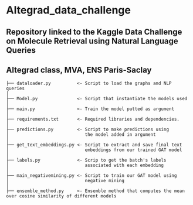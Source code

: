 # Altegrad_data_challenge

## Repository linked to the Kaggle Data Challenge on Molecule Retrieval using Natural Language Queries 
## Altegrad class, MVA, ENS Paris-Saclay

```
├── dataloader.py          <- Script to load the graphs and NLP queries
│
├── Model.py               <- Script that instantiate the models used
│
├── main.py                <- Train the model putted as argument
│     
├── requirements.txt       <- Required libraries and dependencies. 
│
├── predictions.py         <- Script to make predictions using
│                             the model added in argument
│
├── get_text_embeddings.py <- Script to extract and save final text 
│                             embeddings from our trained GAT model
│
├── labels.py              <- Scrip to get the batch's labels 
│                             associated with each embedding
│   
├── main_negativemining.py <- Script to train our GAT model using 
│                             negative mining
│ 
├── ensemble_method.py     <- Ensemble method that computes the mean over cosine similarity of different models

```
